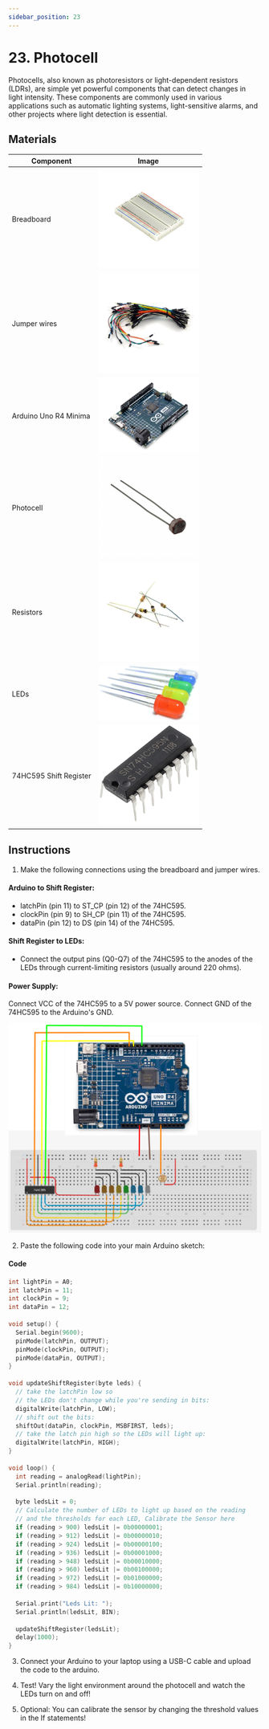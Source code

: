 ```yaml
---
sidebar_position: 23
---
```

# 23. Photocell
Photocells, also known as photoresistors or light-dependent resistors (LDRs), are simple yet powerful components that can detect changes in light intensity. These components are commonly used in various applications such as automatic lighting systems, light-sensitive alarms, and other projects where light detection is essential.

## Materials
| Component                                   | Image                                                         |
|---------------------------------------------|---------------------------------------------------------------|
| Breadboard                                  | <img src="/img/docs/UNO-R4-Starter-Kit/breadboard.webp" width="200"  /> |
| Jumper wires                                | <img src="/img/docs/UNO-R4-Starter-Kit/jumper-wires.webp" width="200"  /> |
| Arduino Uno R4 Minima                       | <img src="/img/docs/UNO-R4-Starter-Kit/arduino-r4-minima.webp" width="200"  /> |
| Photocell                                   | <img src="/img/docs/UNO-R4-Starter-Kit/photocell.webp" width="200"  /> |
| Resistors                                   | <img src="/img/docs/UNO-R4-Starter-Kit/resistors.webp" width="200"  /> |
| LEDs                                        | <img src="/img/docs/UNO-R4-Starter-Kit/LED.jpg" width="200" />|
| 74HC595 Shift Register                      | <img src="/img/docs/UNO-R4-Starter-Kit/74HC595.png" width="200" />|


## Instructions
1. Make the following connections using the breadboard and jumper wires.
#### Arduino to Shift Register:
- latchPin (pin 11) to ST_CP (pin 12) of the 74HC595.
- clockPin (pin 9) to SH_CP (pin 11) of the 74HC595.
- dataPin (pin 12) to DS (pin 14) of the 74HC595.

#### Shift Register to LEDs:
- Connect the output pins (Q0-Q7) of the 74HC595 to the anodes of the LEDs through current-limiting resistors (usually around 220 ohms).

#### Power Supply:
Connect VCC of the 74HC595 to a 5V power source.
Connect GND of the 74HC595 to the Arduino's GND.

<img src="/img/docs/UNO-R4-Starter-Kit/photocell.png" width="600"  />

2. Paste the following code into your main Arduino sketch:
#### Code
```cpp
int lightPin = A0;
int latchPin = 11;
int clockPin = 9;
int dataPin = 12;

void setup() {
  Serial.begin(9600);
  pinMode(latchPin, OUTPUT);
  pinMode(clockPin, OUTPUT);
  pinMode(dataPin, OUTPUT);
}

void updateShiftRegister(byte leds) {
  // take the latchPin low so
  // the LEDs don't change while you're sending in bits:
  digitalWrite(latchPin, LOW);
  // shift out the bits:
  shiftOut(dataPin, clockPin, MSBFIRST, leds);
  // take the latch pin high so the LEDs will light up:
  digitalWrite(latchPin, HIGH);
}

void loop() {
  int reading = analogRead(lightPin);
  Serial.println(reading);

  byte ledsLit = 0;
  // Calculate the number of LEDs to light up based on the reading
  // and the thresholds for each LED, Calibrate the Sensor here
  if (reading > 900) ledsLit |= 0b00000001;
  if (reading > 912) ledsLit |= 0b00000010;
  if (reading > 924) ledsLit |= 0b00000100;
  if (reading > 936) ledsLit |= 0b00001000;
  if (reading > 948) ledsLit |= 0b00010000;
  if (reading > 960) ledsLit |= 0b00100000;
  if (reading > 972) ledsLit |= 0b01000000;
  if (reading > 984) ledsLit |= 0b10000000;

  Serial.print("Leds Lit: ");
  Serial.println(ledsLit, BIN);

  updateShiftRegister(ledsLit);
  delay(1000);
}
```

3. Connect your Arduino to your laptop using a USB-C cable and upload the code to the arduino.

4. Test! Vary the light environment around the photocell and watch the LEDs turn on and off!

5. Optional: You can calibrate the sensor by changing the threshold values in the If statements!
